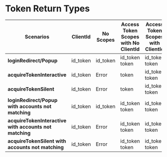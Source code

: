 # Token Return Types

| Scenarios | ClientId | No Scopes | Access Token Scopes with No ClientId | Access Token Scopes with ClientId
| ------- | ------- | -------- | --------- | -------- |
| **loginRedirect/Popup** | id_token | id_token |id_token token | id_token token
| **acquireTokenInteractive** | id_token | Error | token | id_token token 
| **acquireTokenSilent** | id_token | Error | token | id_token token
| **loginRedirect/Popup with accounts not matching** | id_token | id_token | id_token token | id_token token
| **acquireTokenInteractive with accounts not matching** | id_token | Error | id_token token | id_token token
| **acquireTokenSilent with accounts not matching** | id_token | Error | id_token token | id_token token